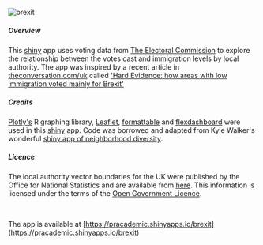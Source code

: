 ![brexit](https://github.com/cat-lord/shinyapps/blob/master/GIFs/brexit.gif)

##### Overview
This [shiny](http://shiny.rstudio.com) app uses voting data from [The Electoral Commission](http://www.electoralcommission.org.uk/find-information-by-subject/elections-and-referendums/upcoming-elections-and-referendums/eu-referendum/electorate-and-count-information) to explore the relationship between the votes cast and immigration levels by local authority. The app was inspired by a recent article in [theconversation.com/uk](http://theconversation.com/uk) called ['Hard Evidence: how areas with low immigration voted mainly for Brexit'](http://theconversation.com/hard-evidence-how-areas-with-low-immigration-voted-mainly-for-brexit-62138)

##### Credits
[Plotly's](https://plot.ly/r/) R graphing library, [Leaflet](https://rstudio.github.io/leaflet/), [formattable](https://github.com/renkun-ken/formattable) and [flexdashboard](http://rmarkdown.rstudio.com/flexdashboard/) were used in this [shiny](http://shiny.rstudio.com") app. Code was borrowed and adapted from Kyle Walker's wonderful [shiny app of neighborhood diversity](https://walkerke.shinyapps.io/neighborhood_diversity/).

##### Licence
The local authority vector boundaries for the UK were published by the Office for National Statistics and are available from [here](https://geoportal.statistics.gov.uk/geoportal/catalog/content/filelist.page?&pos=3&cat=#BD). This information is licensed under the terms of the [Open Government Licence](http://www.nationalarchives.gov.uk/doc/open-government-licence/version/3).

<br>

The app is available at [https://pracademic.shinyapps.io/brexit] (https://pracademic.shinyapps.io/brexit)
